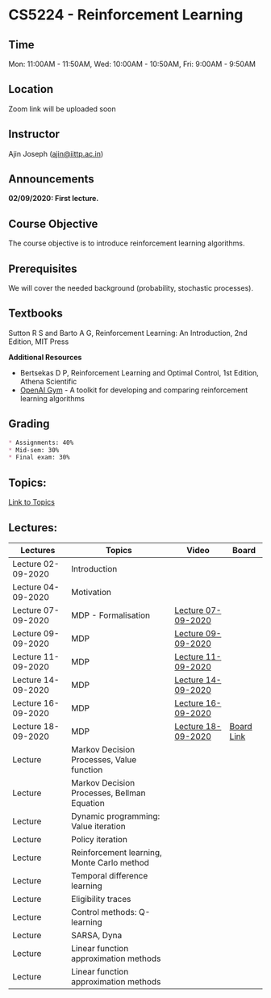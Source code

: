# CS5224 - Reinforcement Learning

## Time

Mon: 11:00AM - 11:50AM,
Wed: 10:00AM - 10:50AM,
Fri: 9:00AM - 9:50AM

## Location
Zoom link will be uploaded soon

## Instructor
Ajin Joseph (ajin@iittp.ac.in)


## Announcements
**02/09/2020: First lecture.**


## Course Objective
The course objective is to introduce reinforcement learning algorithms.

## Prerequisites

We will cover the needed background (probability, stochastic processes). 

## Textbooks
Sutton R S and Barto A G, Reinforcement Learning: An Introduction, 2nd Edition, MIT Press

**Additional Resources**

* Bertsekas D P, Reinforcement Learning and Optimal Control, 1st Edition, Athena Scientific
* [OpenAI Gym](https://gym.openai.com/) - A toolkit for developing and comparing reinforcement learning algorithms

## Grading
```markdown
* Assignments: 40% 
* Mid-sem: 30% 
* Final exam: 30%
```

 
## Topics:

[Link to Topics](https://iittp.ac.in/pdfs/syllabus/CS5224.pdf)
 
 
## Lectures:

| **Lectures**   | **Topics** | **Video** | **Board** |
| --- | --- | --- | --- |
| Lecture 02-09-2020     | Introduction  | | |
| Lecture 04-09-2020     | Motivation   | | |
| Lecture 07-09-2020     | MDP - Formalisation | [Lecture 07-09-2020](https://drive.google.com/file/d/1ahkrWr0I9f_YIXVkoXkI4NrsOs_UhQyD/view) | |
| Lecture 09-09-2020     | MDP  | [Lecture 09-09-2020](https://drive.google.com/file/d/1ngMTB7ZKaAYIBuefJKGxsZp4OougUBQ3/view) | |
| Lecture 11-09-2020     | MDP | [Lecture 11-09-2020](https://drive.google.com/file/d/1I63fvQ-AE5ooZVFNMHogqMKTbAalCeKB/view) |  |
| Lecture 14-09-2020     | MDP | [Lecture 14-09-2020](https://drive.google.com/file/d/16lzrp6qJMR0J5lzPNizHT1F5WrjZOm_X/view) | |
| Lecture 16-09-2020     | MDP | [Lecture 16-09-2020](https://drive.google.com/file/d/1jnkxH-Q1qLMiH0zSrotRjNZqE2OB1_Jp/view) |  |
| Lecture 18-09-2020     | MDP | [Lecture 18-09-2020](https://drive.google.com/file/d/1FDWhZexXO1O9dXAsWLotWlK_EGp-MJvv/view) | [Board Link](https://classroom.google.com/u/1/c/MTMxOTMyNjgwOTE0)|
| Lecture      | Markov Decision Processes, Value function | | |
| Lecture      | Markov Decision Processes, Bellman Equation | | |
| Lecture      | Dynamic programming: Value iteration | | |
| Lecture     | Policy iteration | | |
| Lecture     | Reinforcement learning, Monte Carlo method  | | |
| Lecture     | Temporal difference learning | | |
| Lecture     | Eligibility traces | | |
| Lecture     | Control methods: Q-learning | | |
| Lecture     | SARSA, Dyna  | | |
| Lecture     | Linear function approximation methods | | |
| Lecture     | Linear function approximation methods | | |







